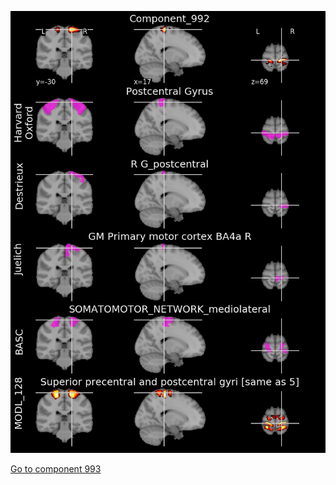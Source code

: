 


![992](preliminary/992.jpg "Component 992")

[Go to component 993](https://parietal-inria.github.io/MODL_atlas/1024/993 "Component 993")